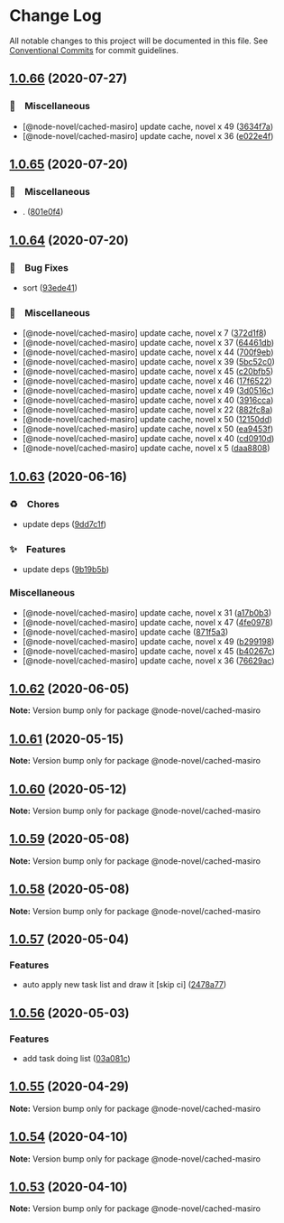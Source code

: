 # Change Log

All notable changes to this project will be documented in this file.
See [Conventional Commits](https://conventionalcommits.org) for commit guidelines.

## [1.0.66](https://github.com/bluelovers/ws-rest/compare/@node-novel/cached-masiro@1.0.65...@node-novel/cached-masiro@1.0.66) (2020-07-27)


### 🔖　Miscellaneous

* [@node-novel/cached-masiro] update cache, novel x 49 ([3634f7a](https://github.com/bluelovers/ws-rest/commit/3634f7a128c74f945faecb241e030d2db6fca108))
* [@node-novel/cached-masiro] update cache, novel x 36 ([e022e4f](https://github.com/bluelovers/ws-rest/commit/e022e4fc545029cefbf43972f7dcd3c38c91968a))





## [1.0.65](https://github.com/bluelovers/ws-rest/compare/@node-novel/cached-masiro@1.0.64...@node-novel/cached-masiro@1.0.65) (2020-07-20)


### 🔖　Miscellaneous

* . ([801e0f4](https://github.com/bluelovers/ws-rest/commit/801e0f4ff7bd29c81e67934636f57e57d0d01c74))





## [1.0.64](https://github.com/bluelovers/ws-rest/compare/@node-novel/cached-masiro@1.0.63...@node-novel/cached-masiro@1.0.64) (2020-07-20)


### 🐛　Bug Fixes

* sort ([93ede41](https://github.com/bluelovers/ws-rest/commit/93ede41947f5174efbd64b10f86e0b6573f4b43c))


### 🔖　Miscellaneous

* [@node-novel/cached-masiro] update cache, novel x 7 ([372d1f8](https://github.com/bluelovers/ws-rest/commit/372d1f8322bc6f29604c86ada6fa5fa3cf845dd1))
* [@node-novel/cached-masiro] update cache, novel x 37 ([64461db](https://github.com/bluelovers/ws-rest/commit/64461db2f6c9765a4745e81e035e627d2858d9aa))
* [@node-novel/cached-masiro] update cache, novel x 44 ([700f9eb](https://github.com/bluelovers/ws-rest/commit/700f9eb24115ed782f2fc91be6e7af3c5c385344))
* [@node-novel/cached-masiro] update cache, novel x 39 ([5bc52c0](https://github.com/bluelovers/ws-rest/commit/5bc52c0c92e2679dbd877fb4191fa2de8353c1d6))
* [@node-novel/cached-masiro] update cache, novel x 45 ([c20bfb5](https://github.com/bluelovers/ws-rest/commit/c20bfb5972c771f408820d294b7a6e171636d178))
* [@node-novel/cached-masiro] update cache, novel x 46 ([17f6522](https://github.com/bluelovers/ws-rest/commit/17f6522f6a02b70682d6f0ae18a43659c7f7251c))
* [@node-novel/cached-masiro] update cache, novel x 49 ([3d0516c](https://github.com/bluelovers/ws-rest/commit/3d0516cc84b4fcc7d87d17844a1c4790909b5529))
* [@node-novel/cached-masiro] update cache, novel x 40 ([3916cca](https://github.com/bluelovers/ws-rest/commit/3916ccadc006356a01a61ecc349d5cfc1e2dc46c))
* [@node-novel/cached-masiro] update cache, novel x 22 ([882fc8a](https://github.com/bluelovers/ws-rest/commit/882fc8ac99769f7a796efc9f924b76f59f127256))
* [@node-novel/cached-masiro] update cache, novel x 50 ([12150dd](https://github.com/bluelovers/ws-rest/commit/12150ddb62d1f0d9376ff5dd761f0eab3695bc2d))
* [@node-novel/cached-masiro] update cache, novel x 50 ([ea9453f](https://github.com/bluelovers/ws-rest/commit/ea9453fb2c1660eafccc8db72780c8e52a29e2cb))
* [@node-novel/cached-masiro] update cache, novel x 40 ([cd0910d](https://github.com/bluelovers/ws-rest/commit/cd0910dddbd191c9db6a9a84369c46687369e7ab))
* [@node-novel/cached-masiro] update cache, novel x 5 ([daa8808](https://github.com/bluelovers/ws-rest/commit/daa88081dc3585b3ef98b0d6e0f32689fbd465f5))





## [1.0.63](https://github.com/bluelovers/ws-rest/compare/@node-novel/cached-masiro@1.0.62...@node-novel/cached-masiro@1.0.63) (2020-06-16)


### ♻️　Chores

*  update deps ([9dd7c1f](https://github.com/bluelovers/ws-rest/commit/9dd7c1fc5b40ac28a6f928c89dbf36be1add89c6))


### ✨　Features

*  update deps ([9b19b5b](https://github.com/bluelovers/ws-rest/commit/9b19b5bf40d40a9761fc01fe7daa630fcf4df1e8))


### Miscellaneous

* [@node-novel/cached-masiro] update cache, novel x 31 ([a17b0b3](https://github.com/bluelovers/ws-rest/commit/a17b0b3ecde549592c48648d02c2fa6179f4dfa7))
* [@node-novel/cached-masiro] update cache, novel x 47 ([4fe0978](https://github.com/bluelovers/ws-rest/commit/4fe09780fa08d89a1e743dc56418c3117312e1fd))
* [@node-novel/cached-masiro] update cache ([871f5a3](https://github.com/bluelovers/ws-rest/commit/871f5a388efbd4ec805cb1070ec1178f91e28fcb))
* [@node-novel/cached-masiro] update cache, novel x 49 ([b299198](https://github.com/bluelovers/ws-rest/commit/b299198c02dd34642f826bbb61160147f75eff58))
* [@node-novel/cached-masiro] update cache, novel x 45 ([b40267c](https://github.com/bluelovers/ws-rest/commit/b40267c5b73fe63f6385f11da2dbe202abbc091d))
* [@node-novel/cached-masiro] update cache, novel x 36 ([76629ac](https://github.com/bluelovers/ws-rest/commit/76629ac265046a26d09f06ed93ab95c92b3987b4))





## [1.0.62](https://github.com/bluelovers/ws-rest/compare/@node-novel/cached-masiro@1.0.61...@node-novel/cached-masiro@1.0.62) (2020-06-05)

**Note:** Version bump only for package @node-novel/cached-masiro





## [1.0.61](https://github.com/bluelovers/ws-rest/compare/@node-novel/cached-masiro@1.0.60...@node-novel/cached-masiro@1.0.61) (2020-05-15)

**Note:** Version bump only for package @node-novel/cached-masiro





## [1.0.60](https://github.com/bluelovers/ws-rest/compare/@node-novel/cached-masiro@1.0.59...@node-novel/cached-masiro@1.0.60) (2020-05-12)

**Note:** Version bump only for package @node-novel/cached-masiro





## [1.0.59](https://github.com/bluelovers/ws-rest/compare/@node-novel/cached-masiro@1.0.58...@node-novel/cached-masiro@1.0.59) (2020-05-08)

**Note:** Version bump only for package @node-novel/cached-masiro





## [1.0.58](https://github.com/bluelovers/ws-rest/compare/@node-novel/cached-masiro@1.0.57...@node-novel/cached-masiro@1.0.58) (2020-05-08)

**Note:** Version bump only for package @node-novel/cached-masiro





## [1.0.57](https://github.com/bluelovers/ws-rest/compare/@node-novel/cached-masiro@1.0.56...@node-novel/cached-masiro@1.0.57) (2020-05-04)


### Features

* auto apply new task list and draw it [skip ci] ([2478a77](https://github.com/bluelovers/ws-rest/commit/2478a77a8fe5947d80121d7ccad17466a2c48515))





## [1.0.56](https://github.com/bluelovers/ws-rest/compare/@node-novel/cached-masiro@1.0.55...@node-novel/cached-masiro@1.0.56) (2020-05-03)


### Features

* add task doing list ([03a081c](https://github.com/bluelovers/ws-rest/commit/03a081c55a5e9c9cd0474ed8ddf9dafa749df292))





## [1.0.55](https://github.com/bluelovers/ws-rest/compare/@node-novel/cached-masiro@1.0.54...@node-novel/cached-masiro@1.0.55) (2020-04-29)

**Note:** Version bump only for package @node-novel/cached-masiro





## [1.0.54](https://github.com/bluelovers/ws-rest/compare/@node-novel/cached-masiro@1.0.53...@node-novel/cached-masiro@1.0.54) (2020-04-10)

**Note:** Version bump only for package @node-novel/cached-masiro





## [1.0.53](https://github.com/bluelovers/ws-rest/compare/@node-novel/cached-masiro@1.0.52...@node-novel/cached-masiro@1.0.53) (2020-04-10)

**Note:** Version bump only for package @node-novel/cached-masiro
